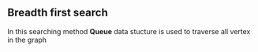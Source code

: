 ## Breadth first search
In this searching method **Queue** data stucture is used to traverse all vertex in the graph 
